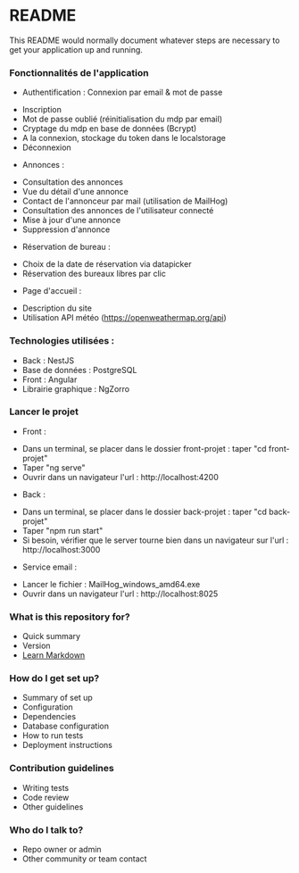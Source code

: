# README #

This README would normally document whatever steps are necessary to get your application up and running.

### Fonctionnalités de l'application ###

* Authentification :
Connexion par email & mot de passe
- Inscription
- Mot de passe oublié (réinitialisation du mdp par email)
- Cryptage du mdp en base de données (Bcrypt)
- A la connexion, stockage du token dans le localstorage
- Déconnexion

* Annonces :
- Consultation des annonces
- Vue du détail d'une annonce
- Contact de l'annonceur par mail (utilisation de MailHog)
- Consultation des annonces de l'utilisateur connecté
- Mise à jour d'une annonce
- Suppression d'annonce

* Réservation de bureau :
- Choix de la date de réservation via datapicker
- Réservation des bureaux libres par clic

* Page d'accueil :
- Description du site
- Utilisation API météo (https://openweathermap.org/api)

### Technologies utilisées : ###

* Back : NestJS
* Base de données : PostgreSQL
* Front : Angular
* Librairie graphique : NgZorro

### Lancer le projet ###

* Front :
- Dans un terminal, se placer dans le dossier front-projet : taper "cd front-projet"
- Taper "ng serve"
- Ouvrir dans un navigateur l'url : http://localhost:4200

* Back :
- Dans un terminal, se placer dans le dossier back-projet : taper "cd back-projet"
- Taper "npm run start"
- Si besoin, vérifier que le server tourne bien dans un navigateur sur l'url : http://localhost:3000

* Service email :
- Lancer le fichier : MailHog_windows_amd64.exe
- Ouvrir dans un navigateur l'url : http://localhost:8025 



### What is this repository for? ###

* Quick summary
* Version
* [Learn Markdown](https://bitbucket.org/tutorials/markdowndemo)

### How do I get set up? ###

* Summary of set up
* Configuration
* Dependencies
* Database configuration
* How to run tests
* Deployment instructions

### Contribution guidelines ###

* Writing tests
* Code review
* Other guidelines

### Who do I talk to? ###

* Repo owner or admin
* Other community or team contact